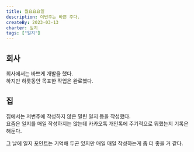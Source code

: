 ```yaml
---
title: 월요요요일
description: 이번주는 바쁜 주다.
createBy: 2023-03-13
charter: 일지
tags: ["일지"]
---
```


## 회사

회사에서는 바쁘게 개발을 했다.  
하지만 하룻동안 목표한 작업은 완료했다.

## 집

집에서는 저번주에 작성하지 않은 밀린 일지 등을 작성했다.  
요즘은 일지를 매일 작성하지는 않는데 카카오톡 개인톡에 주기적으로 뭐했는지 기록은 해둔다.

그 날에 일지 포인트는 기억해 두곤 있지만 매일 매일 작성하는게 좀 더 좋을 거 같다.

